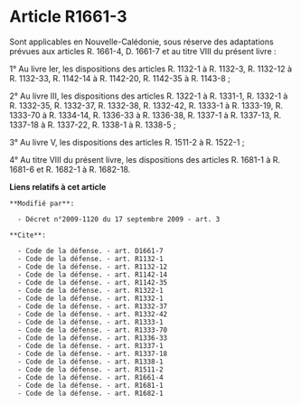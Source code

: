 # Article R1661-3

Sont applicables en Nouvelle-Calédonie, sous réserve des adaptations prévues aux articles R. 1661-4, D. 1661-7 et au titre
VIII du présent livre : 

1° Au livre Ier, les dispositions des articles R. 1132-1 à R. 1132-3, R. 1132-12 à R. 1132-33, R. 1142-14 à R. 1142-20, R.
1142-35 à R. 1143-8 ; 

2° Au livre III, les dispositions des articles R. 1322-1 à R. 1331-1, R. 1332-1 à R. 1332-35, R. 1332-37, R. 1332-38, R.
1332-42, R. 1333-1 à R. 1333-19, R. 1333-70 à R. 1334-14, R. 1336-33 à R. 1336-38, R. 1337-1 à R. 1337-13, R. 1337-18 à R.
1337-22, R. 1338-1 à R. 1338-5 ; 

3° Au livre V, les dispositions des articles R. 1511-2 à R. 1522-1 ; 

4° Au titre VIII du présent livre, les dispositions des articles R. 1681-1 à R. 1681-6 et R. 1682-1 à R. 1682-18.

**Liens relatifs à cet article**

	**Modifié par**:

	  - Décret n°2009-1120 du 17 septembre 2009 - art. 3

	**Cite**:

	  - Code de la défense. - art. D1661-7
	  - Code de la défense. - art. R1132-1
	  - Code de la défense. - art. R1132-12
	  - Code de la défense. - art. R1142-14
	  - Code de la défense. - art. R1142-35
	  - Code de la défense. - art. R1322-1
	  - Code de la défense. - art. R1332-1
	  - Code de la défense. - art. R1332-37
	  - Code de la défense. - art. R1332-42
	  - Code de la défense. - art. R1333-1
	  - Code de la défense. - art. R1333-70
	  - Code de la défense. - art. R1336-33
	  - Code de la défense. - art. R1337-1
	  - Code de la défense. - art. R1337-18
	  - Code de la défense. - art. R1338-1
	  - Code de la défense. - art. R1511-2
	  - Code de la défense. - art. R1661-4
	  - Code de la défense. - art. R1681-1
	  - Code de la défense. - art. R1682-1
